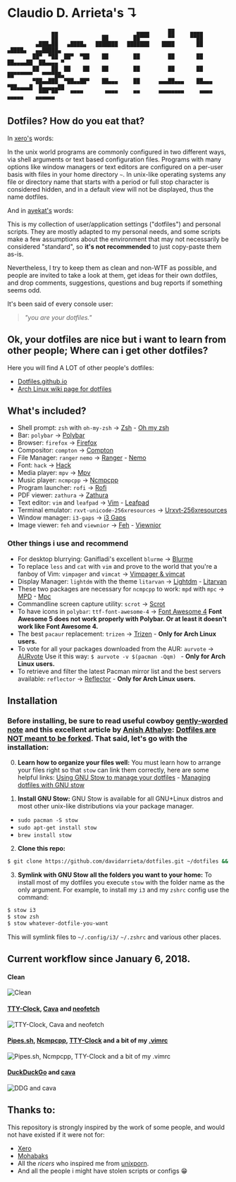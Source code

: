 # Claudio D. Arrieta's ↴

```
              ▄▄                         ▄▄▄▄      ██     ▄▄▄▄                         
              ██              ██        ██▀▀▀      ▀▀     ▀▀██                         
         ▄███▄██   ▄████▄   ███████   ███████    ████       ██       ▄████▄   ▄▄█████▄ 
        ██▀  ▀██  ██▀  ▀██    ██        ██         ██       ██      ██▄▄▄▄██  ██▄▄▄▄ ▀ 
        ██    ██  ██    ██    ██        ██         ██       ██      ██▀▀▀▀▀▀   ▀▀▀▀██▄ 
        ▀██▄▄███  ▀██▄▄██▀    ██▄▄▄     ██      ▄▄▄██▄▄▄    ██▄▄▄   ▀██▄▄▄▄█  █▄▄▄▄▄██ 
          ▀▀▀ ▀▀    ▀▀▀▀       ▀▀▀▀     ▀▀      ▀▀▀▀▀▀▀▀     ▀▀▀▀     ▀▀▀▀▀    ▀▀▀▀▀▀  
```

## Dotfiles? How do you eat that?

In [xero's](https://github.com/xero/dotfiles) words:

In the unix world programs are commonly configured in two different ways, via shell arguments or text based configuration files. 
Programs with many options like window managers or text editors are configured on a per-user basis with files in your home directory `~`. 
In unix-like operating systems any file or directory name that starts with a period or full stop character is considered hidden, and in a default view will not be displayed, thus the name dotfiles. 

And in [ayekat's](https://github.com/ayekat/dotfiles) words:

This is my collection of user/application settings ("dotfiles") and personal scripts. They are mostly adapted to my personal needs, and some scripts make a few assumptions about the environment that may not necessarily be considered "standard", so **it's not recommended** to just copy-paste them as-is.

Nevertheless, I try to keep them as clean and non-WTF as possible, and people are invited to take a look at them, get ideas for their own dotfiles, and drop comments, suggestions, questions and bug reports if something seems odd.

It's been said of every console user: 
> _"you are your dotfiles."_

## Ok, your dotfiles are nice but i want to learn from other people; Where can i get other dotfiles?

Here you will find A LOT of other people's dotfiles: 
* [Dotfiles.github.io](http://dotfiles.github.io/) 
* [Arch Linux wiki page for dotfiles](https://wiki.archlinux.org/index.php/Dotfiles)


## What's included?

* Shell prompt: `zsh` with `oh-my-zsh` → [Zsh](http://www.zsh.org/) - [Oh my zsh](https://github.com/robbyrussell/oh-my-zsh)
* Bar: `polybar` → [Polybar](https://github.com/jaagr/polybar/)
* Browser: `firefox` → [Firefox](https://www.mozilla.org/en-US/firefox/new/)
* Compositor: `compton` → [Compton](https://github.com/chjj/compton)
* File Manager: `ranger` `nemo` → [Ranger](https://github.com/ranger/ranger) - [Nemo](https://github.com/linuxmint/nemo)
* Font: `hack` → [Hack](https://github.com/source-foundry/Hack)
* Media player: `mpv` → [Mpv](https://github.com/mpv-player/mpv)
* Music player: `ncmpcpp` → [Ncmpcpp](https://github.com/arybczak/ncmpcpp)
* Program launcher: `rofi` → [Rofi](https://github.com/DaveDavenport/rofi)
* PDF viewer: `zathura` → [Zathura](https://github.com/pwmt/zathura)
* Text editor: `vim` and `leafpad` → [Vim](https://github.com/vim/vim) - [Leafpad](http://tarot.freeshell.org/leafpad/)
* Terminal emulator: `rxvt-unicode-256xresources` → [Urxvt-256xresources](https://aur.archlinux.org/packages/rxvt-unicode-256xresources/)
* Window manager: `i3-gaps` → [i3 Gaps](https://github.com/Airblader/i3)
* Image viewer: `feh` and `viewnior` → [Feh](https://github.com/derf/feh) - [Viewnior](https://github.com/hellosiyan/Viewnior)

### Other things i use and recommend

* For desktop blurrying: Ganifladi's excellent `blurme` → [Blurme](https://github.com/ganifladi/blurme)
* To replace `less` and `cat` with `vim` and prove to the world that you're a fanboy of Vim: `vimpager` and `vimcat` → [Vimpager & vimcat](https://github.com/rkitover/vimpager)
* Display Manager: `lightdm` with the theme `litarvan` → [Lightdm](https://freedesktop.org/wiki/Software/LightDM/) - [Litarvan](https://github.com/Litarvan/lightdm-webkit-theme-litarvan)
* These two packages are necessary for `ncmpcpp` to work: `mpd` with `mpc` → [MPD](https://github.com/MusicPlayerDaemon/MPD) - [Mpc](https://www.musicpd.org/clients/mpc/)
* Commandline screen capture utility: `scrot` → [Scrot](https://github.com/dreamer/scrot)
* To have icons in `polybar`: `ttf-font-awesome-4` → [Font Awesome 4](https://aur.archlinux.org/packages/ttf-font-awesome-4/) **Font Awesome 5 does not work properly with Polybar. Or at least it doesn't work like Font Awesome 4.**
* The best `pacaur` replacement: `trizen` → [Trizen](https://github.com/trizen/trizen) - **Only for Arch Linux users.**
* To vote for all your packages downloaded from the AUR: `aurvote` → [AURvote](https://github.com/archlinuxfr/aurvote) 
Use it this way: ```$ aurvote -v $(pacman -Qqm) ``` - **Only for Arch Linux users.**
* To retrieve and filter the latest Pacman mirror list and the best servers available: `reflector` → [Reflector](https://xyne.archlinux.ca/projects/reflector/) - **Only for Arch Linux users.**

## Installation

### Before installing, be sure to read useful cowboy [gently-worded note](https://github.com/cowboy/dotfiles#heed-this-critically-important-warning-before-you-install) and this excellent article by [Anish Athalye](https://github.com/anishathalye): [Dotfiles are NOT meant to be forked](http://www.anishathalye.com/2014/08/03/managing-your-dotfiles/). That said, let's go with the installation:

0. **Learn how to organize your files well:** You must learn how to arrange your files right so that `stow` can link them correctly, here are some helpful links:
[Using GNU Stow to manage your dotfiles](http://brandon.invergo.net/news/2012-05-26-using-gnu-stow-to-manage-your-dotfiles.html) - [Managing dotfiles with GNU stow](https://alexpearce.me/2016/02/managing-dotfiles-with-stow/)

1. **Install GNU Stow:** GNU Stow is available for all GNU+Linux distros and most other unix-like distributions via your package manager.

- `sudo pacman -S stow`
- `sudo apt-get install stow`
- `brew install stow`


2. **Clone this repo:**

```sh
$ git clone https://github.com/davidarrieta/dotfiles.git ~/dotfiles && cd ~/dotfiles
```

3. **Symlink with GNU Stow all the folders you want to your home:** To install most of my dotfiles you execute `stow` with the folder name as the only argument. 
For example, to install my `i3` and my `zshrc` config use the command:

```sh
$ stow i3 
$ stow zsh 
$ stow whatever-dotfile-you-want
```
This will symlink files to `~/.config/i3/` `~/.zshrc` and various other places.


## Current workflow since January 6, 2018.

#### Clean
![Clean](https://github.com/davidarrieta/dotfiles/blob/master/screenshots/2018-01-05-1515172280_screenshot_1360x768.png)

#### [TTY-Clock](https://github.com/xorg62/tty-clock), [Cava](https://github.com/karlstav/cava) and [neofetch](https://github.com/dylanaraps/neofetch)
![TTY-Clock, Cava and neofetch](https://github.com/davidarrieta/dotfiles/blob/master/screenshots/2018-01-05-1515171432_screenshot_1360x768.png)

#### [Pipes.sh](https://github.com/pipeseroni/pipes.sh), [Ncmpcpp](https://github.com/arybczak/ncmpcpp), [TTY-Clock](https://github.com/xorg62/tty-clock) and a bit of my [.vimrc](https://github.com/davidarrieta/dotfiles/blob/master/vim/.vimrc)
![Pipes.sh, Ncmpcpp, TTY-Clock and a bit of my .vimrc](https://github.com/davidarrieta/dotfiles/blob/master/screenshots/2018-01-05-1515171601_screenshot_1360x768.png)

#### [DuckDuckGo](www.duckduckgo.com) and [cava](https://github.com/karlstav/cava)
![DDG and cava](https://github.com/davidarrieta/dotfiles/blob/master/screenshots/2018-01-05-1515171832_screenshot_1360x768.png)


## Thanks to:

This repository is strongly inspired by the work of some people, and would not have existed if it were not for:

* [Xero](https://github.com/xero) 
* [Mohabaks](https://mohabaks.github.io/)
* All the *ricers* who inspired me from [unixporn](https://www.reddit.com/r/unixporn/).
* And all the people i might have stolen scripts or configs :grin:
